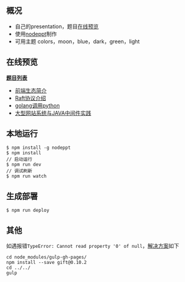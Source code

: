 ## 概况

- 自己的presentation，题目[在线预览](https://github.com/guanpengchn/presentation/tree/master#%E5%9C%A8%E7%BA%BF%E9%A2%84%E8%A7%88)
- 使用[nodeppt](https://github.com/ksky521/nodeppt)制作
- 可用主题 colors，moon，blue，dark，green，light

## 在线预览

**[题目列表](https://guanpengchn.github.io/presentation/)**

- [前端生态简介](https://guanpengchn.github.io/presentation/frontend-intro.html)
- [Raft协议介绍](https://guanpengchn.github.io/presentation/Raft.html)
- [golang调用python](https://guanpengchn.github.io/presentation/golang-python.html)
- [大型网站系统与JAVA中间件实践](https://guanpengchn.github.io/presentation/java-system-middleware.html)

## 本地运行

```
$ npm install -g nodeppt
$ npm install
// 启动运行
$ npm run dev
// 调试刷新
$ npm run watch
```

## 生成部署

```
$ npm run deploy
```

## 其他

如遇报错`TypeError: Cannot read property '0' of null`，[解决方案](https://github.com/shinnn/gulp-gh-pages/issues/116#issuecomment-342982109)如下

```
cd node_modules/gulp-gh-pages/
npm install --save gift@0.10.2
cd ../../
gulp
```